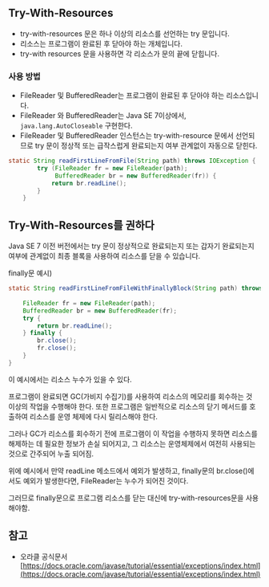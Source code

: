 ## **Try-With-Resources**

- try-with-resources 문은 하나 이상의 리소스를 선언하는 try 문입니다.
- 리소스는 프로그램이 완료된 후 닫아야 하는 개체입니다.
- try-with resources 문을 사용하면 각 리소스가 문의 끝에 닫힙니다.

### 사용 방법

- FileReader 및 BufferedReader는 프로그램이 완료된 후 닫아야 하는 리소스입니다.
- FileReader 와 BufferedReader는 Java SE 7이상에서, `java.lang.AutoCloseable` 구현한다.
- FileReader 및 BufferedReader 인스턴스는 try-with-resource 문에서 선언되므로 try 문이 정상적 또는 급작스럽게 완료되는지 여부 관계없이 자동으로 닫힌다.

```java
static String readFirstLineFromFile(String path) throws IOException {
	    try (FileReader fr = new FileReader(path);
	         BufferedReader br = new BufferedReader(fr)) {
	        return br.readLine();
	    }
	}
```

## Try-With-Resources를 권하다

Java SE 7 이전 버전에서는 try 문이 정상적으로 완료되는지 또는 갑자기 완료되는지 여부에 관계없이 최종 블록을 사용하여 리소스를 닫을 수 있습니다.

finally문 예시)

```java
static String readFirstLineFromFileWithFinallyBlock(String path) throws IOException {
   
    FileReader fr = new FileReader(path);
    BufferedReader br = new BufferedReader(fr);
    try {
        return br.readLine();
    } finally {
        br.close();
        fr.close();
    }
}
```

이 예시에서는 리소스 누수가 있을 수 있다.

프로그램이 완료되면 GC(가비지 수집기)를 사용하여 리소스의 메모리를 회수하는 것 이상의 작업을 수행해야 한다. 또한 프로그램은 일반적으로 리소스의 닫기 메서드를 호출하여 리소스를 운영 체제에 다시 릴리스해야 한다.

그러나 GC가 리소스를 회수하기 전에 프로그램이 이 작업을 수행하지 못하면 리소스를 해제하는 데 필요한 정보가 손실 되어지고, 그 리소스는 운영체제에서 여전히 사용되는 것으로 간주되어 누출 되어짐.

위에 예시에서 만약 readLine 메소드에서 예외가 발생하고, finally문의 br.close()에서도 예외가 발생한다면, FileReader는 누수가 되어진 것이다.

그러므로 finally문으로 프로그램 리소스를 닫는 대신에 try-with-resources문을 사용해야함.

## 참고

- 오라클 공식문서 [https://docs.oracle.com/javase/tutorial/essential/exceptions/index.html](https://docs.oracle.com/javase/tutorial/essential/exceptions/index.html)
